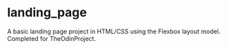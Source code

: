 # landing_page
A basic landing page project in HTML/CSS using the Flexbox layout model. Completed for TheOdinProject.
